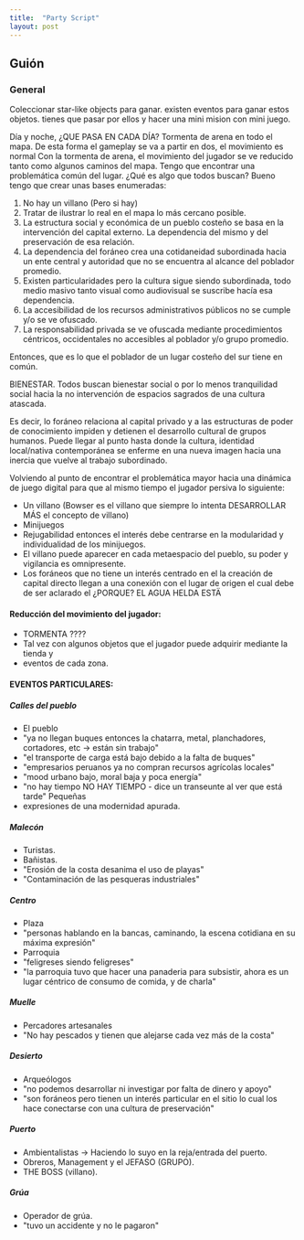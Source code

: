 ```yaml
---
title:  "Party Script"
layout: post
---
```

## Guión

### General
   Coleccionar star-like objects para ganar. 
   existen eventos para ganar estos objetos.
   tienes que pasar por ellos y hacer una mini mision con mini juego.

   Día y noche, ¿QUE PASA EN CADA DÍA? 
   Tormenta de arena en todo el mapa. De esta forma el gameplay se va a partir en dos, el
   movimiento es normal
   Con la tormenta de arena, el movimiento del jugador se ve reducido tanto como algunos
   caminos del mapa. 
   Tengo que encontrar una problemática común del lugar. ¿Qué es algo que todos buscan?
   Bueno tengo que crear unas bases enumeradas:

   1. No hay un villano (Pero si hay)
   2. Tratar de ilustrar lo real en el mapa lo más cercano posible.
   3. La estructura social y económica de un pueblo costeño se basa en la intervención del
     capital externo. La dependencia del mismo y del preservación de esa relación.
   4. La dependencia del foráneo crea una cotidaneidad subordinada hacia un ente central
     y autoridad que no se encuentra al alcance del poblador promedio.
   5. Existen particularidades pero la cultura sigue siendo subordinada, todo medio
     masivo tanto visual como audiovisual se suscribe hacía esa dependencia.
   6. La accesibilidad de los recursos administrativos públicos no se cumple y/o se ve ofuscado.
   7. La responsabilidad privada se ve ofuscada mediante procedimientos céntricos,
     occidentales no accesibles al poblador y/o grupo promedio.

   Entonces, que es lo que el poblador de un lugar costeño del sur tiene en común.

   BIENESTAR.
   Todos buscan bienestar social o por lo menos tranquilidad social hacia la no
   intervención de espacios sagrados de una cultura atascada.

   Es decir, lo foráneo relaciona al capital privado y a las estructuras de poder de
   conocimiento impiden y detienen el desarrollo cultural de grupos humanos. Puede llegar
   al punto hasta donde la cultura, identidad local/nativa contemporánea se enferme en
   una nueva imagen hacia una inercia que vuelve al trabajo subordinado.

   Volviendo al punto de encontrar el problemática mayor hacia una dinámica de juego
   digital para que al mismo tiempo el jugador persiva lo siguiente:
   * Un villano (Bowser es el villano que siempre lo intenta DESARROLLAR MÁS el concepto
     de villano)
   * Minijuegos
   * Rejugabilidad entonces el interés debe centrarse en la modularidad y individualidad
     de los minijuegos.
   * El villano puede aparecer en cada metaespacio del pueblo, su poder y vigilancia es
     omnipresente.
   * Los foráneos que no tiene un interés centrado en el la creación de capital directo
     llegan a una conexión con el lugar de origen el cual debe de ser aclarado el
     ¿PORQUE? 
     EL AGUA HELDA ESTÄ
     
#### Reducción del movimiento del jugador:

* TORMENTA ????
* Tal vez con algunos objetos que el jugador puede adquirir mediante la tienda y
* eventos de cada zona.

#### EVENTOS PARTICULARES:

##### Calles del pueblo
*  El pueblo
* "ya no llegan buques entonces la chatarra, metal, planchadores, cortadores, etc -> están 
sin trabajo"
* "el transporte de carga está bajo debido a la falta de buques"
* "empresarios peruanos ya no compran recursos agrícolas locales"
* "mood urbano bajo, moral baja y poca energía"
* "no hay tiempo NO HAY TIEMPO - dice un transeunte al ver que está tarde" Pequeñas
* expresiones de una modernidad apurada.
##### Malecón
* Turistas.
* Bañistas.
* "Erosión de la costa desanima el uso de playas"
* "Contaminación de las pesqueras industriales"
##### Centro
* Plaza
* "personas hablando en la bancas, caminando, la escena cotidiana en su máxima
  expresión"
* Parroquia
* "feligreses siendo feligreses"
* "la parroquia tuvo que hacer una panaderia para subsistir, ahora es un lugar
  céntrico de consumo de comida, y de charla"
##### Muelle
* Percadores artesanales
* "No hay pescados y tienen que alejarse cada vez más de la costa"
##### Desierto
* Arqueólogos
* "no podemos desarrollar ni investigar por falta de dinero y apoyo"
* "son foráneos pero tienen un interés particular en el sitio lo cual los hace
conectarse con una cultura de preservación"
##### Puerto
* Ambientalistas -> Haciendo lo suyo en la reja/entrada del puerto.
* Obreros, Management y el JEFASO (GRUPO).
* THE BOSS (villano). 
##### Grúa
* Operador de grúa.
* "tuvo un accidente y no le pagaron"
